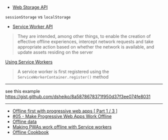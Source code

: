* [Web Storage API](https://developer.mozilla.org/en-US/docs/Web/API/Web_Storage_API)

`sessionStorage` vs `localStorage`

* [Service Worker API](https://developer.mozilla.org/en-US/docs/Web/API/Service_Worker_API)

> They are intended, among other things, to enable the creation of effective offline experiences, intercept network requests and take appropriate action based on whether the network is available, and update assets residing on the server

[Using Service Workers](https://developer.mozilla.org/en-US/docs/Web/API/Service_Worker_API/Using_Service_Workers#basic_architecture)

> A service worker is first registered using the `ServiceWorkerContainer.register()` method

-------

see this example https://gist.github.com/dsheiko/8a5878678371f950d37f3ee074fe8031

-------

* [Offline first with progressive web apps [ Part 1 / 3 ]](https://schoovaertswout.medium.com/offline-first-with-progressive-web-apps-part-1-3-102e61992567)
* [#05 - Make Progressive Web Apps Work Offline](https://dev.to/azure/05-make-progressive-web-apps-work-offline-fil)
* [Offline data](https://web.dev/learn/pwa/offline-data/)
* [Making PWAs work offline with Service workers](https://developer.mozilla.org/en-US/docs/Web/Progressive_web_apps/Tutorials/js13kGames/Offline_Service_workers)
* [Offline Cookbook](https://jakearchibald.com/2014/offline-cookbook/)
